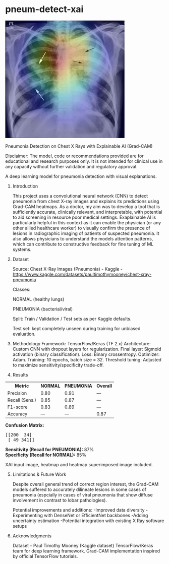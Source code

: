 # pneum-detect-xai
![Alt text for accessibility](outputs/heatmap-superimposed.jpg)

Pneumonia Detection on Chest X Rays with Explainable AI (Grad-CAM)

Disclaimer: The model, code or recommendations provided are for educational and research purposes only. It is not intended for clinical use in any capacity without further validation and regulatory approval.

A deep learning model for pneumonia detection with visual explanations.

1. Introduction
   
   This project uses a convolutional neural network (CNN) to detect pneumonia from chest X-ray images and explains its predictions using Grad-CAM heatmaps.
   As a doctor, my aim was to develop a tool that is sufficiently accurate, clinically relevant, and interpretable, with potential to aid screening in resource        poor medical settings.
   Exaplainable AI is particularly helpful in this context as it can enable the physician (or any other allied healthcare worker) to visually confirm the presence     of lesions in radiographic imaging of patients of suspected pneumonia. It also allows physicians to understand the models attention patterns, which can             contribute to constructive feedback for fine tuning of ML systems.

3. Dataset
   
	Source: Chest X-Ray Images (Pneumonia) - Kaggle - https://www.kaggle.com/datasets/paultimothymooney/chest-xray-pneumonia

	Classes:

	NORMAL (healthy lungs)

 	PNEUMONIA (bacterial/viral)

	Split: Train / Validation / Test sets as per Kaggle defaults.

	Test set: kept completely unseen during training for unbiased evaluation.

3. Methodology
	Framework: TensorFlow/Keras (TF 2.x)
	Architecture: Custom CNN with dropout layers for regularization.
	Final layer: Sigmoid activation (binary classification).
	Loss: Binary crossentropy.
	Optimizer: Adam.
	Training: 10 epochs, batch size = 32.
	Threshold tuning: Adjusted to maximize sensitivity/specificity trade-off.

4. Results
<table>
  <tr>
    <th>Metric</th>
    <th>NORMAL</th>
    <th>PNEUMONIA</th>
    <th>Overall</th>
  </tr>
  <tr>
    <td>Precision</td>
    <td>0.80</td>
    <td>0.91</td>
    <td>—</td>
  </tr>
  <tr>
    <td>Recall (Sens.)</td>
    <td>0.85</td>
    <td>0.87</td>
    <td>—</td>
  </tr>
  <tr>
    <td>F1-score</td>
    <td>0.83</td>
    <td>0.89</td>
    <td>—</td>
  </tr>
  <tr>
    <td>Accuracy</td>
    <td>—</td>
    <td>—</td>
    <td>0.87</td>
  </tr>
</table>

**Confusion Matrix:**
<pre>
[[200  34]
 [ 49 341]]
</pre>

<p><b>Sensitivity (Recall for PNEUMONIA):</b> 87%<br>
<b>Specificity (Recall for NORMAL):</b> 85%</p>

XAI input image, heatmap and heatmap superimposed image included.

5. Limitations & Future Work
   
	Despite overall general trend of correct region interest, the Grad-CAM models suffered to accurately dilineate lesions in some cases of pneumonia (espcially in 		cases of viral pneumonia that show diffuse involvement in contrast to lobar pathologies).

	Potential improvements and additions:
	-Improved data diversity
	-Experimenting with DenseNet or EfficientNet backbones
	-Adding uncertainty estimation
	-Potential integration with existing X Ray software setups

7. Acknowledgments
   
	Dataset - Paul Timothy Mooney (Kaggle dataset)
	TensorFlow/Keras team for deep learning framework.
	Grad-CAM implementation inspired by official TensorFlow tutorials.
